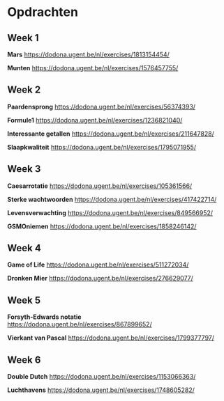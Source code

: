 # Opdrachten

## Week 1 
**Mars** https://dodona.ugent.be/nl/exercises/1813154454/

**Munten** https://dodona.ugent.be/nl/exercises/1576457755/
## Week 2
**Paardensprong** https://dodona.ugent.be/nl/exercises/56374393/

**Formule1** https://dodona.ugent.be/nl/exercises/1236821040/

**Interessante getallen** https://dodona.ugent.be/nl/exercises/211647828/

**Slaapkwaliteit** https://dodona.ugent.be/nl/exercises/1795071955/

## Week 3

**Caesarrotatie** https://dodona.ugent.be/nl/exercises/105361566/

**Sterke wachtwoorden** https://dodona.ugent.be/nl/exercises/417422714/

**Levensverwachting** https://dodona.ugent.be/nl/exercises/849566952/

**GSMOniemen** https://dodona.ugent.be/nl/exercises/1858246142/

## Week 4

**Game of Life** https://dodona.ugent.be/nl/exercises/511272034/

**Dronken Mier** https://dodona.ugent.be/nl/exercises/276629077/

## Week 5

**Forsyth-Edwards notatie** https://dodona.ugent.be/nl/exercises/867899652/

**Vierkant van Pascal** https://dodona.ugent.be/nl/exercises/1799377797/

## Week 6
**Double Dutch** https://dodona.ugent.be/nl/exercises/1153066363/

**Luchthavens** https://dodona.ugent.be/nl/exercises/1748605282/